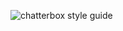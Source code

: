 ![chatterbox style guide](https://github.com/user-attachments/assets/5fe3e5d3-d5b6-4a0e-856c-2df5f72f4021)
